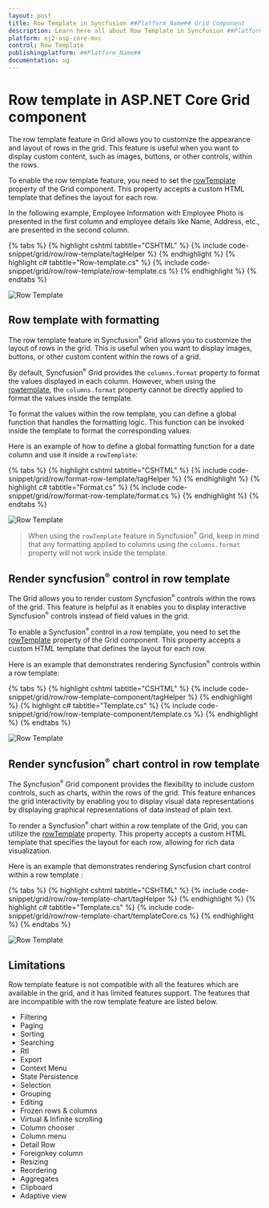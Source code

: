 ```yaml
---
layout: post
title: Row Template in Syncfusion ##Platform_Name## Grid Component
description: Learn here all about Row Template in Syncfusion ##Platform_Name## Grid component of Syncfusion Essential JS 2 and more.
platform: ej2-asp-core-mvc
control: Row Template
publishingplatform: ##Platform_Name##
documentation: ug
---
```


# Row template in ASP.NET Core Grid component

The row template feature in Grid allows you to customize the appearance and layout of rows in the grid. This feature is useful when you want to display custom content, such as images, buttons, or other controls, within the rows.

To enable the row template feature, you need to set the [rowTemplate](https://help.syncfusion.com/cr/aspnetcore-js2/Syncfusion.EJ2.Grids.Grid.html#Syncfusion_EJ2_Grids_Grid_RowTemplate) property of the Grid component. This property accepts a custom HTML template that defines the layout for each row. 

In the following example, Employee Information with Employee Photo is presented in the first column and employee details like Name, Address, etc., are presented in the second column.

{% tabs %}
{% highlight cshtml tabtitle="CSHTML" %}
{% include code-snippet/grid/row/row-template/tagHelper %}
{% endhighlight %}
{% highlight c# tabtitle="Row-template.cs" %}
{% include code-snippet/grid/row/row-template/row-template.cs %}
{% endhighlight %}
{% endtabs %}

![Row Template](../images/row/row-template.png)

## Row template with formatting

The row template feature in Syncfusion<sup style="font-size:70%">&reg;</sup> Grid allows you to customize the layout of rows in the grid. This is useful when you want to display images, buttons, or other custom content within the rows of a grid.

By default, Syncfusion<sup style="font-size:70%">&reg;</sup> Grid provides the `columns.format` property to format the values displayed in each column. However, when using the [rowtemplate](https://help.syncfusion.com/cr/aspnetcore-js2/Syncfusion.EJ2.Grids.Grid.html#Syncfusion_EJ2_Grids_Grid_RowTemplate), the `columns.format` property cannot be directly applied to format the values inside the template.

To format the values within the row template, you can define a global function that handles the formatting logic. This function can be invoked inside the template to format the corresponding values.

Here is an example of how to define a global formatting function for a date column and use it inside a `rowTemplate`:

{% tabs %}
{% highlight cshtml tabtitle="CSHTML" %}
{% include code-snippet/grid/row/format-row-template/tagHelper %}
{% endhighlight %}
{% highlight c# tabtitle="Format.cs" %}
{% include code-snippet/grid/row/format-row-template/format.cs %}
{% endhighlight %}
{% endtabs %}

![Row Template](../images/row/format-row-template.png)

> When using the `rowTemplate` feature in Syncfusion<sup style="font-size:70%">&reg;</sup> Grid, keep in mind that any formatting applied to columns using the `columns.format` property will not work inside the template.

## Render syncfusion<sup style="font-size:70%">&reg;</sup> control in row template

The Grid allows you to render custom Syncfusion<sup style="font-size:70%">&reg;</sup> controls within the rows of the grid. This feature is helpful as it enables you to display interactive Syncfusion<sup style="font-size:70%">&reg;</sup> controls instead of field values in the grid.

To enable a Syncfusion<sup style="font-size:70%">&reg;</sup> control in a row template, you need to set the [rowTemplate](https://help.syncfusion.com/cr/aspnetcore-js2/Syncfusion.EJ2.Grids.Grid.html#Syncfusion_EJ2_Grids_Grid_RowTemplate) property of the Grid component. This property accepts a custom HTML template that defines the layout for each row. 

Here is an example that demonstrates rendering Syncfusion<sup style="font-size:70%">&reg;</sup> controls within a row template:

{% tabs %}
{% highlight cshtml tabtitle="CSHTML" %}
{% include code-snippet/grid/row/row-template-component/tagHelper %}
{% endhighlight %}
{% highlight c# tabtitle="Template.cs" %}
{% include code-snippet/grid/row/row-template-component/template.cs %}
{% endhighlight %}
{% endtabs %}

![Row Template](../images/row/row-template-component.png)


## Render syncfusion<sup style="font-size:70%">&reg;</sup> chart control in row template

The Syncfusion<sup style="font-size:70%">&reg;</sup> Grid component provides the flexibility to include custom controls, such as charts, within the rows of the grid. This feature enhances the grid interactivity by enabling you to display visual data representations by displaying graphical representations of data instead of plain text.

To render a Syncfusion<sup style="font-size:70%">&reg;</sup> chart within a row template of the Grid, you can utilize the [rowTemplate](https://help.syncfusion.com/cr/aspnetcore-js2/Syncfusion.EJ2.Grids.Grid.html#Syncfusion_EJ2_Grids_Grid_RowTemplate) property. This property accepts a custom HTML template that specifies the layout for each row, allowing for rich data visualization.

Here is an example that demonstrates rendering Syncfusion chart control within a row template :

{% tabs %}
{% highlight cshtml tabtitle="CSHTML" %}
{% include code-snippet/grid/row/row-template-chart/tagHelper %}
{% endhighlight %}
{% highlight c# tabtitle="Template.cs" %}
{% include code-snippet/grid/row/row-template-chart/templateCore.cs %}
{% endhighlight %}
{% endtabs %}

![Row Template](../images/row/row-template-chart.png)

## Limitations

Row template feature is not compatible with all the features which are available in the grid, and it has limited features support. The features that are incompatible with the row template feature are listed below.

* Filtering
* Paging
* Sorting
* Searching
* Rtl
* Export
* Context Menu
* State Persistence
* Selection
* Grouping
* Editing
* Frozen rows & columns
* Virtual & Infinite scrolling
* Column chooser
* Column menu
* Detail Row
* Foreignkey column
* Resizing
* Reordering
* Aggregates
* Clipboard
* Adaptive view
